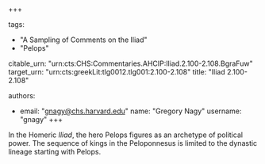 +++

tags:
- "A Sampling of Comments on the Iliad"
- "Pelops"

citable_urn: "urn:cts:CHS:Commentaries.AHCIP:Iliad.2.100-2.108.BgraFuw"
target_urn: "urn:cts:greekLit:tlg0012.tlg001:2.100-2.108"
title: "Iliad 2.100-2.108"

authors:
- email: "gnagy@chs.harvard.edu"
  name: "Gregory Nagy"
  username: "gnagy"
+++

<p>In the Homeric <em>Iliad</em>, the hero Pelops figures as an archetype of political power. The sequence of kings in the Peloponnesus is limited to the dynastic lineage starting with Pelops. </p>